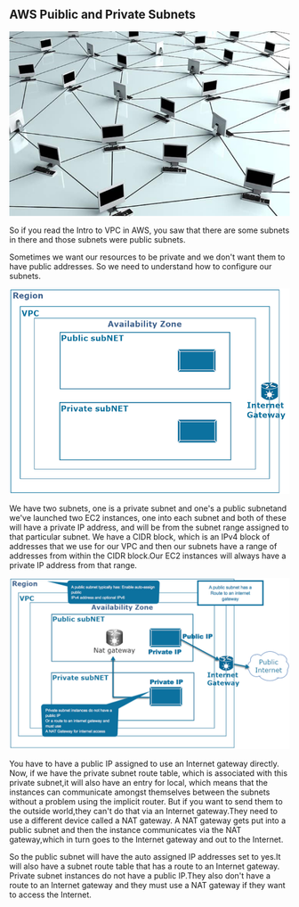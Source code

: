 AWS Puiblic and Private Subnets
---

![network](/pics/network.jpg)

So if you read the Intro to VPC in AWS, you saw that there are some subnets in there and those subnets were public subnets.

Sometimes we want our resources to be private and we don't want them to have public addresses. So we need to understand how to configure our subnets.

![diagram](/pics/subnet1.png)

We have two subnets, one is a private subnet and one's a public subnetand we've launched two EC2 instances, one into each subnet and both of these will have a private IP address, and will be from the subnet range assigned to that particular subnet. We have a CIDR block, which is an IPv4 block of addresses that we use for our VPC and then our subnets have a range of addresses from within the CIDR block.Our EC2 instances will always have a private IP address from that range.

![sub gateway](/pics/2.png)

You have to have a public IP assigned to use an Internet gateway directly.
Now, if we have the private subnet route table, which is associated with this private subnet,it will also have an entry for local, which means that the instances can communicate amongst themselves between the subnets without a problem using the implicit router. But if you want to send them to the outside world,they can't do that via an Internet gateway.They need to use a different device called a NAT gateway. A NAT gateway gets put into a public subnet and then the instance communicates via the NAT gateway,which in turn goes to the Internet gateway and out to the Internet.

So the public subnet will have the auto assigned IP addresses set to yes.It will also have a subnet route table that has a route to an Internet gateway.
Private subnet instances do not have a public IP.They also don't have a route to an Internet gateway and they must use a NAT gateway if they want to access the Internet.
